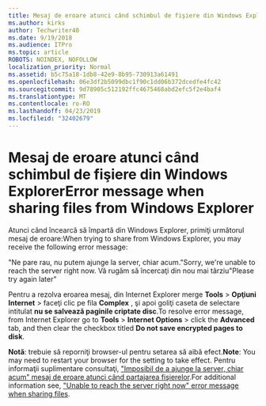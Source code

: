 ```yaml
---
title: Mesaj de eroare atunci când schimbul de fişiere din Windows Explorer
ms.author: kirks
author: Techwriter40
ms.date: 9/19/2018
ms.audience: ITPro
ms.topic: article
ROBOTS: NOINDEX, NOFOLLOW
localization_priority: Normal
ms.assetid: b5c75a18-1db8-42e9-8b95-730913a61491
ms.openlocfilehash: 06e3df2b5099dbc1f90c1dd06b372dcedfe4fc42
ms.sourcegitcommit: 9d78905c512192ffc4675468abd2efc5f2e4baf4
ms.translationtype: MT
ms.contentlocale: ro-RO
ms.lasthandoff: 04/23/2019
ms.locfileid: "32402679"
---
```

# <a name="error-message-when-sharing-files-from-windows-explorer"></a><span data-ttu-id="2c314-102">Mesaj de eroare atunci când schimbul de fişiere din Windows Explorer</span><span class="sxs-lookup"><span data-stu-id="2c314-102">Error message when sharing files from Windows Explorer</span></span>

<span data-ttu-id="2c314-103">Atunci când încearcă să împartă din Windows Explorer, primiţi următorul mesaj de eroare:</span><span class="sxs-lookup"><span data-stu-id="2c314-103">When trying to share from Windows Explorer, you may receive the following error message:</span></span>
  
<span data-ttu-id="2c314-104">"Ne pare rau, nu putem ajunge la server, chiar acum.</span><span class="sxs-lookup"><span data-stu-id="2c314-104">"Sorry, we're unable to reach the server right now.</span></span> <span data-ttu-id="2c314-105">Vă rugăm să încercaţi din nou mai târziu"</span><span class="sxs-lookup"><span data-stu-id="2c314-105">Please try again later"</span></span>
  
<span data-ttu-id="2c314-106">Pentru a rezolva eroarea mesaj, din Internet Explorer merge **Tools** \> **Opţiuni Internet** \> faceţi clic pe fila **Complex** , şi apoi goliţi caseta de selectare intitulat **nu se salvează paginile criptate disc**.</span><span class="sxs-lookup"><span data-stu-id="2c314-106">To resolve error message, from Internet Explorer go to **Tools** \> **Internet Options** \> click the **Advanced** tab, and then clear the checkbox titled **Do not save encrypted pages to disk**.</span></span> 
  
 <span data-ttu-id="2c314-107">**Notă**: trebuie să reporniţi browser-ul pentru setarea să aibă efect.</span><span class="sxs-lookup"><span data-stu-id="2c314-107">**Note**: You may need to restart your browser for the setting to take effect.</span></span> <span data-ttu-id="2c314-108">Pentru informaţii suplimentare consultaţi, ["Imposibil de a ajunge la server, chiar acum" mesaj de eroare atunci când partajarea fişierelor](https://go.microsoft.com/fwlink/?linkid=2022914).</span><span class="sxs-lookup"><span data-stu-id="2c314-108">For additional information see, ["Unable to reach the server right now" error message when sharing files](https://go.microsoft.com/fwlink/?linkid=2022914).</span></span>
  

